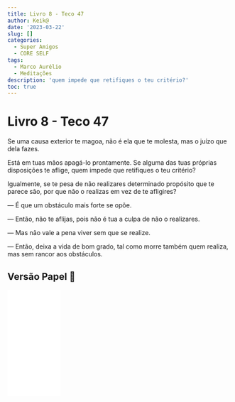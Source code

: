 ```yaml
---
title: Livro 8 - Teco 47
author: Keik@
date: '2023-03-22'
slug: []
categories:
  - Super Amigos
  - CORE SELF
tags:
  - Marco Aurélio
  - Meditações
description: 'quem impede que retifiques o teu critério?'
toc: true
---
```


# Livro 8 - Teco 47

Se uma causa exterior te magoa, não é ela que te molesta, mas o juízo que dela fazes. 

Está em tuas mãos apagá-lo prontamente. Se alguma das tuas próprias disposições te aflige, quem impede que retifiques o teu critério? 

Igualmente, se te pesa de não realizares determinado propósito que te parece são, por que não o realizas em vez de te afligires? 

— É que um obstáculo mais forte se opõe. 

— Então, não te aflijas, pois não é tua a culpa de não o realizares. 

— Mas não vale a pena viver sem que se realize. 

— Então, deixa a vida de bom grado, tal como morre também quem realiza, mas sem rancor aos obstáculos.


## Versão Papel :book:
<iframe style="width:120px;height:240px;" marginwidth="0" marginheight="0" scrolling="no" frameborder="0" src="//ws-na.amazon-adsystem.com/widgets/q?ServiceVersion=20070822&OneJS=1&Operation=GetAdHtml&MarketPlace=BR&source=ss&ref=as_ss_li_til&ad_type=product_link&tracking_id=mundodekeika-20&language=pt_BR&marketplace=amazon&region=BR&placement=B092FVY4BB&asins=B092FVY4BB&linkId=37c5ec14221f61f811029aa88b520891&show_border=true&link_opens_in_new_window=true"></iframe>